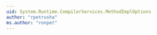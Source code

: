 ```yaml
---
uid: System.Runtime.CompilerServices.MethodImplOptions
author: "rpetrusha"
ms.author: "ronpet"
---
```

